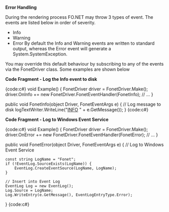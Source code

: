 **Error Handling**

During the rendering process FO.NET may throw 3 types of event. The events are listed below in order of severity. 

* Info 
* Warning 
* Error 
By default the Info and Warning events are written to standard output, whereas the Error event will generate a System.SystemException. 

You may override this default behaviour by subscribing to any of the events via the FonetDriver class. Some examples are shown below 

**Code Fragment - Log the Info event to disk**

{code:c#}
void Example()
{
    FonetDriver driver = FonetDriver.Make();
    driver.OnInfo += new FonetDriver.FonetEventHandler(FonetInfo);
    // ...
}

public void FonetInfo(object Driver, FonetEventArgs e)
{
    // Log message to disk
    logTextWriter.WriteLine("[INFO](INFO) " + e.GetMessage());
}
{code:c#}

**Code Fragment - Log to Windows Event Service**

{code:c#}
void Example()
{
    FonetDriver driver = FonetDriver.Make();
    driver.OnError += new FonetDriver.FonetEventHandler(FonetError);
    // ...
}

public void FonetError(object Driver, FonetEventArgs e)
{
    // Log to Windows Event Service

    const string LogName = "Fonet";
    if (!EventLog.SourceExists(LogName)) {
        EventLog.CreateEventSource(LogName, LogName);
    }

    // Insert into Event Log
    EventLog Log = new EventLog();
    Log.Source = LogName;
    Log.WriteEntry(e.GetMessage(), EventLogEntryType.Error);
}
{code:c#}
